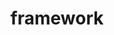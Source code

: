 ---
title: framework
menu:
  sidebar:
    name: framework
    identifier: framework
    weight: 10
---